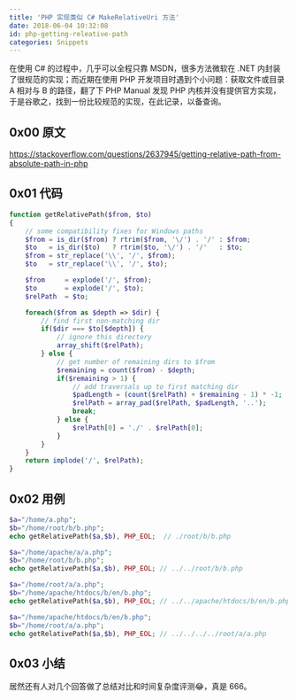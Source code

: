 ```yaml
---
title: 'PHP 实现类似 C# MakeRelativeUri 方法'
date: 2018-06-04 10:32:08
id: php-getting-releative-path
categories: Snippets
---
```


在使用 C# 的过程中，几乎可以全程只靠 MSDN，很多方法微软在 .NET 内封装了很规范的实现；而近期在使用 PHP 开发项目时遇到个小问题：获取文件或目录 A 相对与 B 的路径，翻了下 PHP Manual 发现 PHP 内核并没有提供官方实现，于是谷歌之，找到一份比较规范的实现，在此记录，以备查询。

## 0x00 原文
<https://stackoverflow.com/questions/2637945/getting-relative-path-from-absolute-path-in-php>

## 0x01 代码

```php
function getRelativePath($from, $to)
{
    // some compatibility fixes for Windows paths
    $from = is_dir($from) ? rtrim($from, '\/') . '/' : $from;
    $to   = is_dir($to)   ? rtrim($to, '\/') . '/'   : $to;
    $from = str_replace('\\', '/', $from);
    $to   = str_replace('\\', '/', $to);

    $from     = explode('/', $from);
    $to       = explode('/', $to);
    $relPath  = $to;

    foreach($from as $depth => $dir) {
        // find first non-matching dir
        if($dir === $to[$depth]) {
            // ignore this directory
            array_shift($relPath);
        } else {
            // get number of remaining dirs to $from
            $remaining = count($from) - $depth;
            if($remaining > 1) {
                // add traversals up to first matching dir
                $padLength = (count($relPath) + $remaining - 1) * -1;
                $relPath = array_pad($relPath, $padLength, '..');
                break;
            } else {
                $relPath[0] = './' . $relPath[0];
            }
        }
    }
    return implode('/', $relPath);
}
```

## 0x02 用例

```php
$a="/home/a.php";
$b="/home/root/b/b.php";
echo getRelativePath($a,$b), PHP_EOL;  // ./root/b/b.php

$a="/home/apache/a/a.php";
$b="/home/root/b/b.php";
echo getRelativePath($a,$b), PHP_EOL; // ../../root/b/b.php

$a="/home/root/a/a.php";
$b="/home/apache/htdocs/b/en/b.php";
echo getRelativePath($a,$b), PHP_EOL; // ../../apache/htdocs/b/en/b.php

$a="/home/apache/htdocs/b/en/b.php";
$b="/home/root/a/a.php";
echo getRelativePath($a,$b), PHP_EOL; // ../../../../root/a/a.php
```

## 0x03 小结

居然还有人对几个回答做了总结对比和时间复杂度评测😂，真是 666。